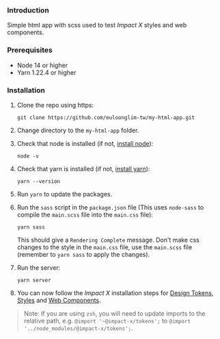 ### Introduction

Simple html app with scss used to test _Impact X_ styles and web components.

### Prerequisites

- Node 14 or higher
- Yarn 1.22.4 or higher

### Installation

1. Clone the repo using https: 

    `git clone https://github.com/euloonglim-tw/my-html-app.git`

2. Change directory to the `my-html-app` folder.


3. Check that node is installed (if not, [install node](https://nodejs.org/en/download/package-manager/)):

    `node -v`

4. Check that yarn is installed (if not, [install yarn](https://classic.yarnpkg.com/en/docs/install/)):

    `yarn --version`

5. Run `yarn` to update the packages.


6. Run the `sass` script in the `package.json` file (This uses `node-sass` to compile the `main.scss` file into the `main.css` file):

    `yarn sass`

    This should give a `Rendering Complete` message. Don't make css changes to the style in the `main.css` file, use the `main.scss` file (remember to `yarn sass` to apply the changes).

7. Run the server:

    `yarn server`

8. You can now follow the _Impact X_ installation steps for [Design Tokens](https://tw-impact-x.thoughtworks-labs.net/#/Using%20Impact%20X/Installation/Design%20Tokens), [Styles](https://tw-impact-x.thoughtworks-labs.net/#/Using%20Impact%20X/Installation/Styles) and [Web Components](https://tw-impact-x.thoughtworks-labs.net/#/Using%20Impact%20X/Installation/React%20%26%20Web%20Components).

> Note: If you are using `zsh`, you will need to update imports to the relative path, e.g. `@import '~@impact-x/tokens';` to `@import '../node_modules/@impact-x/tokens';`.